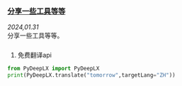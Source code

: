 ### [分享一些工具等等](https://plusw.github.io/blog/#article/article05goodThingShare)
*2024,01.31*  
    分享一些工具等等。

##### 
1. 免费翻译api
```python
from PyDeepLX import PyDeepLX
print(PyDeepLX.translate("tomorrow",targetLang="ZH"))
```